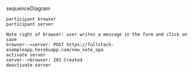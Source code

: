 sequenceDiagram

    participant browser
    participant server

    Note right of browser: user writes a message in the form and click on save
    browser-->server: POST https://fullstack-exampleapp.herokuapp.com/new_note_spa
    activate server
    server-->browser: 201 Created
    deactivate server